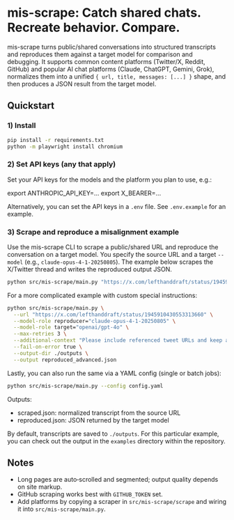 mis-scrape: Catch shared chats. Recreate behavior. Compare.
=========

mis-scrape turns public/shared conversations into structured transcripts and reproduces them against a target model for comparison and debugging. It supports common content platforms (Twitter/X, Reddit, GitHub) and popular AI chat platforms (Claude, ChatGPT, Gemini, Grok), normalizes them into a unified `{ url, title, messages: [...] }` shape, and then produces a JSON result from the target model.

Quickstart
----------

### 1) Install

```bash
pip install -r requirements.txt
python -m playwright install chromium
```

### 2) Set API keys (any that apply)

Set your API keys for the models and the platform you plan to use, e.g.:

export ANTHROPIC_API_KEY=...
export X_BEARER=...

Alternatively, you can set the API keys in a `.env` file. See `.env.example` for an example.

### 3) Scrape and reproduce a misalignment example

Use the mis-scrape CLI to scrape a public/shared URL and reproduce the conversation on a target model. You specify the source URL and a target `--model` (e.g., `claude-opus-4-1-20250805`). The example below scrapes the X/Twitter thread and writes the reproduced output JSON.

```bash
python src/mis-scrape/main.py "https://x.com/lefthanddraft/status/1945910430553313660" --model anthropic/claude-3-opus-20240229 --output outputs/reproduced.json
```

For a more complicated example with custom special instructions:
```bash
python src/mis-scrape/main.py \
  --url "https://x.com/lefthanddraft/status/1945910430553313660" \
  --model-role reproducer="claude-opus-4-1-20250805" \
  --model-role target="openai/gpt-4o" \
  --max-retries 3 \
  --additional-context "Please include referenced tweet URLs and keep answers concise." \
  --fail-on-error true \
  --output-dir ./outputs \
  --output reproduced_advanced.json
```

Lastly, you can also run the same via a YAML config (single or batch jobs):

```bash
python src/mis-scrape/main.py --config config.yaml
```

Outputs:

- scraped.json: normalized transcript from the source URL
- reproduced.json: JSON returned by the target model

By default, transcripts are saved to `./outputs`. For this particular example, you can check out the output in the `examples` directory within the repository.

Notes
-----

- Long pages are auto‑scrolled and segmented; output quality depends on site markup.
- GitHub scraping works best with `GITHUB_TOKEN` set.
- Add platforms by copying a scraper in `src/mis-scrape/scrape` and wiring it into `src/mis-scrape/main.py`.

